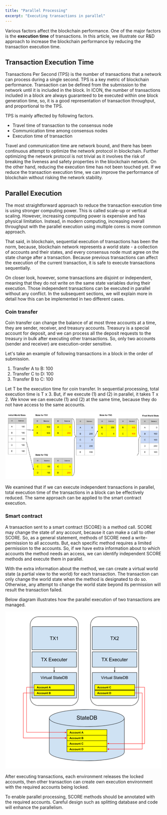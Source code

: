 ```yaml
---
title: "Parallel Processing"
excerpt: "Executing transactions in parallel"
---
```


Various factors affect the blockchain performance. One of the major factors is the **execution time** of transactions. In this article, we illustrate our R&D approach to increase the blockchain performance by reducing the transaction execution time. 

## Transaction Execution Time 
Transactions Per Second (TPS) is the number of transactions that a network can process during a single second. TPS is a key metric of blockchain performance. 
Transaction can be defined from the submission to the network until it is included in the block. In ICON, the number of transactions included in a block are always guaranteed to be executed within one block generation time, so, it is a good representation of transaction throughput, and proportional to the TPS.  

TPS is mainly affected by following factors.
* Travel time of transaction to the consensus node 
* Communication time among consensus nodes
* Execution time of transaction 

Travel and communication time are network bound, and there has been continuous attempt to optimize the network protocol in blockchain. Further optimizing the network protocol is not trivial as it involves the risk of breaking the liveness and safety properties in the blockchain network.
On the other hand, reducing the execution time has not been touched yet. If we reduce the transaction execution time, we can improve the performance of blockchain without risking the network stability.

## Parallel Execution

The most straightforward approach to reduce the transaction execution time is using stronger computing power. This is called scale-up or vertical scaling. However, increasing computing power is expensive and has physical limitation. Instead, in modern computing, increasing overall throughput with the parallel execution using multiple cores is more common approach.

That said, in blockchain, sequential execution of transactions has been the norm, because, blockchain network represents a world state - a collection of accounts and their states, and every consensus node must agree on the state change after a transaction. Because previous transactions can affect the execution of the current transaction, it is safe to execute transactions sequentially.

On closer look, however, some transactions are disjoint or independent, meaning that they do not write on the same state variables during their execution. Those independent transactions can be executed in parallel without any conflict. In the subsequent sections, we will explain more in detail how this can be implemented in two different cases.


### Coin transfer

Coin transfer can change the balance of at most three accounts at a time, they are sender, receiver, and treasury accounts.
Treasury is a special account for deposit, and we can process all the deposit requests to the treasury in bulk after executing other transactions. So, only two accounts (sender and receiver) are execution-order sensitive.

Let's take an example of following transactions in a block in the order of submission.

1) Transfer A to B: 100
2) Transfer C to D: 100
3) Transfer B to C: 100

Let T be the execution time for coin transfer. 
In sequential processing, total execution time is T x 3.
But, if we execute (1) and (2) in parallel, it takes T x 2. We know we can execute (1) and (2) at the same time, because they do not have access to the same accounts.  

![Parallel simple transfer](parallel-processing-1.png)

We examined that if we can execute independent transactions in parallel, total execution time of the transactions in a block can be effectively reduced.
The same approach can be applied to the smart contract execution.


### Smart contract

A transaction sent to a smart contract (SCORE) is a method call.
SCORE may change the state of any account, because it can make a call to other SCORE. So, as a general statement, methods of SCORE need a write-permission to all accounts.
But, each specific method requires a limited permission to the accounts. So, if we have extra information about to which accounts the method needs an access, we can identify independent SCORE methods and execute them in parallel.

With the extra information about the method, we can create a virtual world state (a partial view to the world) for each transaction.
The transaction can only change the world state when the method is designated to do so. Otherwise, any attempt to change the world state beyond its permission will result the transaction failed.

Below diagram illustrates how the parallel execution of two transactions are managed.

![Parallel execution environment](parallel-processing-2.png)

After executing transactions, each environment releases the locked accounts, then other transaction can create own execution environment with the required accounts being locked.

To enable parallel processing, SCORE methods should be annotated with the required accounts. Careful design such as splitting database and code will enhance the parallelism. 
